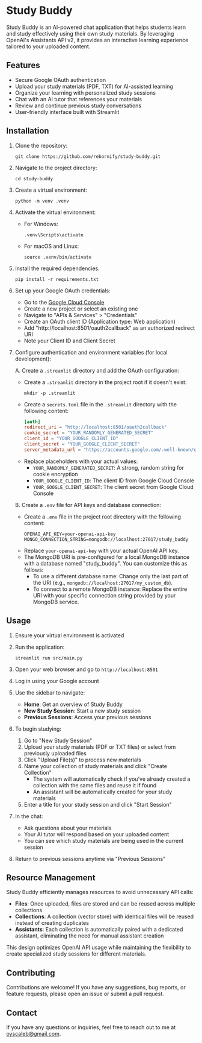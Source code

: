 # Study Buddy

Study Buddy is an AI-powered chat application that helps students learn and study effectively using their own study materials. By leveraging OpenAI's Assistants API v2, it provides an interactive learning experience tailored to your uploaded content.

## Features

- Secure Google OAuth authentication
- Upload your study materials (PDF, TXT) for AI-assisted learning
- Organize your learning with personalized study sessions
- Chat with an AI tutor that references your materials
- Review and continue previous study conversations
- User-friendly interface built with Streamlit

## Installation

1. Clone the repository:
   ```
   git clone https://github.com/rebornify/study-buddy.git
   ```

2. Navigate to the project directory:
   ```
   cd study-buddy
   ```

3. Create a virtual environment:
   ```
   python -m venv .venv
   ```

4. Activate the virtual environment:
   - For Windows:
     ```
     .venv\Scripts\activate
     ```
   - For macOS and Linux:
     ```
     source .venv/bin/activate
     ```

5. Install the required dependencies:
   ```
   pip install -r requirements.txt
   ```

6. Set up your Google OAuth credentials:
   - Go to the [Google Cloud Console](https://console.cloud.google.com/)
   - Create a new project or select an existing one
   - Navigate to "APIs & Services" > "Credentials"
   - Create an OAuth client ID (Application type: Web application)
   - Add "http://localhost:8501/oauth2callback" as an authorized redirect URI
   - Note your Client ID and Client Secret

7. Configure authentication and environment variables (for local development):
   
   A. Create a `.streamlit` directory and add the OAuth configuration:
   - Create a `.streamlit` directory in the project root if it doesn't exist:
     ```
     mkdir -p .streamlit
     ```
   - Create a `secrets.toml` file in the `.streamlit` directory with the following content:
     ```toml
     [auth]
     redirect_uri = "http://localhost:8501/oauth2callback"
     cookie_secret = "YOUR_RANDOMLY_GENERATED_SECRET"
     client_id = "YOUR_GOOGLE_CLIENT_ID"
     client_secret = "YOUR_GOOGLE_CLIENT_SECRET"
     server_metadata_url = "https://accounts.google.com/.well-known/openid-configuration"
     ```
   - Replace placeholders with your actual values:
     - `YOUR_RANDOMLY_GENERATED_SECRET`: A strong, random string for cookie encryption
     - `YOUR_GOOGLE_CLIENT_ID`: The client ID from Google Cloud Console
     - `YOUR_GOOGLE_CLIENT_SECRET`: The client secret from Google Cloud Console
   
   B. Create a `.env` file for API keys and database connection:
   - Create a `.env` file in the project root directory with the following content:
     ```
     OPENAI_API_KEY=your-openai-api-key
     MONGO_CONNECTION_STRING=mongodb://localhost:27017/study_buddy
     ```
   - Replace `your-openai-api-key` with your actual OpenAI API key.
   - The MongoDB URI is pre-configured for a local MongoDB instance with a database named "study_buddy". You can customize this as follows:
     - To use a different database name: Change only the last part of the URI (e.g., `mongodb://localhost:27017/my_custom_db`).
     - To connect to a remote MongoDB instance: Replace the entire URI with your specific connection string provided by your MongoDB service.

## Usage

1. Ensure your virtual environment is activated

2. Run the application:
   ```
   streamlit run src/main.py
   ```

3. Open your web browser and go to `http://localhost:8501`

4. Log in using your Google account

5. Use the sidebar to navigate:
   - **Home**: Get an overview of Study Buddy
   - **New Study Session**: Start a new study session
   - **Previous Sessions**: Access your previous sessions

6. To begin studying:
   1. Go to "New Study Session"
   2. Upload your study materials (PDF or TXT files) or select from previously uploaded files
   3. Click "Upload File(s)" to process new materials
   4. Name your collection of study materials and click "Create Collection"
      - The system will automatically check if you've already created a collection with the same files and reuse it if found
      - An assistant will be automatically created for your study materials
   5. Enter a title for your study session and click "Start Session"

7. In the chat:
   - Ask questions about your materials
   - Your AI tutor will respond based on your uploaded content
   - You can see which study materials are being used in the current session

8. Return to previous sessions anytime via "Previous Sessions"

## Resource Management

Study Buddy efficiently manages resources to avoid unnecessary API calls:

- **Files**: Once uploaded, files are stored and can be reused across multiple collections
- **Collections**: A collection (vector store) with identical files will be reused instead of creating duplicates
- **Assistants**: Each collection is automatically paired with a dedicated assistant, eliminating the need for manual assistant creation

This design optimizes OpenAI API usage while maintaining the flexibility to create specialized study sessions for different materials.

## Contributing

Contributions are welcome! If you have any suggestions, bug reports, or feature requests, please open an issue or submit a pull request.

## Contact

If you have any questions or inquiries, feel free to reach out to me at [oyscaleb@gmail.com](mailto:oyscaleb@gmail.com).